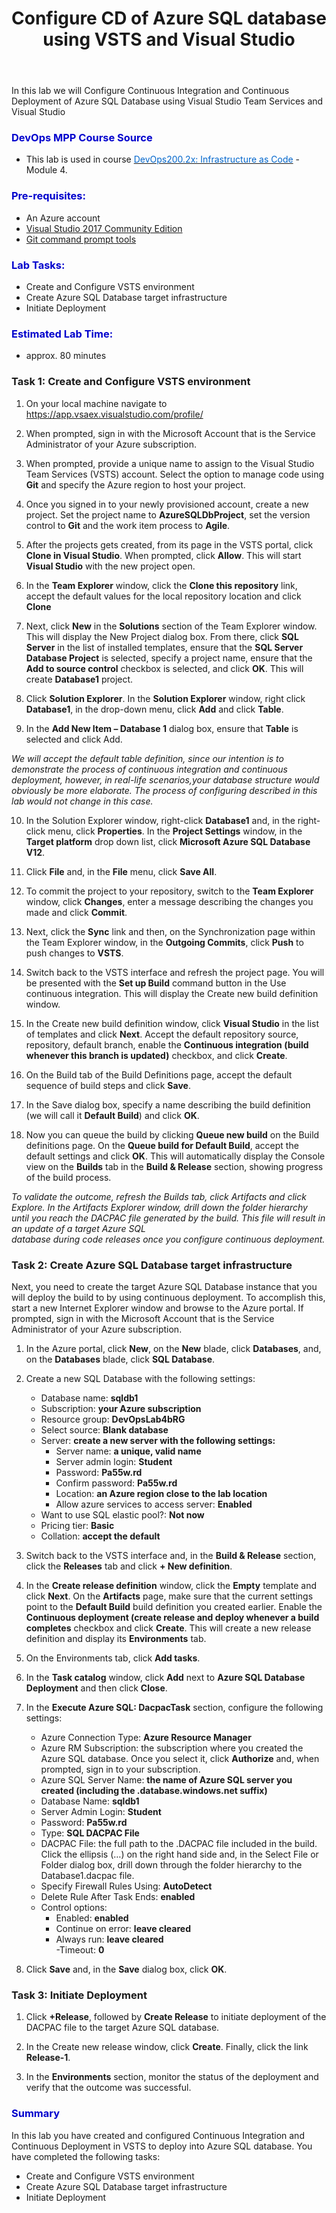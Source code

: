 ﻿---
layout: page
title:  Configure CD of Azure SQL database using VSTS and Visual Studio
category: IaC
order: 8
---

In this lab we will Configure Continuous Integration and Continuous Deployment of Azure SQL Database using Visual Studio Team Services and Visual Studio


<h3><span style="color: #0000CD;">DevOps MPP Course Source </span></h3>

- This lab is used in course <a href="https://www.edx.org/course/infrastructure-code-microsoft-devops200-2x-0" target="_blank"><span style="color: #0066cc;" color="#0066cc">DevOps200.2x: Infrastructure as Code</span></a> - Module 4.

<h3><span style="color: #0000CD;"> Pre-requisites:</span></h3>

- An Azure account
- [Visual Studio 2017 Community Edition](https://www.visualstudio.com/vs/community/)
- [Git command prompt tools](https://git-scm.com/downloads)

<h3><span style="color: #0000CD;"> Lab Tasks:</span></h3> 


- Create and Configure VSTS environment
- Create Azure SQL Database target infrastructure
- Initiate Deployment
  

<h3><span style="color: #0000CD;">Estimated Lab Time:</span></h3>

- approx. 80 minutes  


  
### Task 1: Create and Configure VSTS environment


 
1.	On your local machine navigate to <a href="https://app.vsaex.visualstudio.com/profile/" target="_blank"><span style="color: #0066cc;" color="#0066cc">https://app.vsaex.visualstudio.com/profile/</span></a>

2.	When prompted, sign in with the Microsoft Account that is the Service Administrator of your Azure subscription. 

3.	When prompted, provide a unique name to assign to the Visual Studio Team Services (VSTS) account. Select the option to manage code using **Git** and specify the Azure region to host your project. 

4.	Once you signed in to your newly provisioned account, create a new project. Set the project name to **AzureSQLDbProject**, set the version control to **Git** and the work item process to **Agile**. 

5.	After the projects gets created, from its page in the VSTS portal, click **Clone in Visual Studio**. When prompted, click **Allow**. This will start **Visual Studio** with the new project open. 

6.	In the **Team Explorer** window, click the **Clone this repository** link, accept the default values for the local repository location and click **Clone** 

7.	Next, click **New** in the **Solutions** section of the Team Explorer window. This will display the New Project dialog box. From there, click **SQL Server** in the list of installed templates, ensure that the **SQL Server Database Project** is selected, specify a project name, ensure that the **Add to source control** checkbox is selected, and click **OK**. This will create **Database1** project. 

8.	Click **Solution Explorer**. In the **Solution Explorer** window, right click **Database1**, in the drop-down menu, click **Add** and click **Table**.  

9.	In the **Add New Item – Database 1** dialog box, ensure that **Table** is selected and click Add.  
 
*We will accept the default table definition, since our intention is to demonstrate the process of continuous integration and continuous deployment, however, in real-life scenarios,your database structure would obviously be more elaborate. The process of configuring described in this lab would not change in this case.*
 
10.	In the Solution Explorer window, right-click **Database1** and, in the right-click menu, click **Properties**. In the **Project Settings** window, in the **Target platform** drop down list, click **Microsoft Azure SQL Database V12**. 

11.	Click **File** and, in the **File** menu, click **Save All**. 

12.	To commit the project to your repository, switch to the **Team Explorer** window, click **Changes**, enter a message describing the changes you made and click **Commit**.  

13.	Next, click the **Sync** link and then, on the Synchronization page within the Team Explorer window, in the **Outgoing Commits**, click **Push** to push changes to **VSTS**. 

14.	Switch back to the VSTS interface and refresh the project page. You will be presented with the **Set up Build** command button in the Use continuous integration. This will display the Create new build definition window.   

15.	In the Create new build definition window, click **Visual Studio** in the list of templates and click **Next**. Accept the default repository source, repository, default branch, enable the **Continuous integration (build whenever this branch is updated)** checkbox, and click **Create**.  

16.	On the Build tab of the Build Definitions page, accept the default sequence of build steps and click **Save**. 

17.	In the Save dialog box, specify a name describing the build definition (we will call it **Default Build**) and click **OK**.  

18.	Now you can queue the build by clicking **Queue new build** on the Build definitions page. On the **Queue build for Default Build**, accept the default settings and click **OK**. This will automatically display the Console view on the **Builds** tab in the **Build & Release** section, showing progress of the build process.  
 
*To validate the outcome, refresh the Builds tab, click Artifacts and click Explore. In the 
Artifacts Explorer window, drill down the folder hierarchy until you reach the DACPAC 
file generated by the build. This file will result in an update of a target Azure SQL	 
database during code releases once you configure continuous deployment.*
 

 
### Task 2:  Create Azure SQL Database target infrastructure

Next, you need to create the target Azure SQL Database instance that you will deploy the build to by using continuous deployment. To accomplish this, start a new Internet Explorer window and browse to the Azure portal. If prompted, sign in with the Microsoft Account that is the Service Administrator of your Azure subscription.  

1.	In the Azure portal, click **New**, on the **New** blade, click **Databases**, and, on the **Databases** blade, click **SQL Database**. 

2.	Create a new SQL Database with the following settings: 
    - Database name: **sqldb1**
    - Subscription: **your Azure subscription**
    - Resource group: **DevOpsLab4bRG** 
    - Select source: **Blank database** 
    - Server: **create a new server with the following settings:** 
        - Server name: **a unique, valid name** 
        - Server admin login: **Student**
        - Password: **Pa55w.rd** 
        - Confirm password: **Pa55w.rd** 
        - Location: **an Azure region close to the lab location**  
        - Allow azure services to access server: **Enabled** 
    - Want to use SQL elastic pool?: **Not now**  
    - Pricing tier: **Basic** 
    - Collation: **accept the default**

3.	Switch back to the VSTS interface and, in the **Build & Release** section, click the **Releases** tab and click **+ New definition**.  

4.	In the **Create release definition** window, click the **Empty** template and click **Next**. On the **Artifacts** page, make sure that the current settings point to the **Default Build** build definition you created earlier. Enable the **Continuous deployment (create release and deploy whenever a build completes** checkbox and click **Create**. This will create a new release definition and display its **Environments** tab. 

5.	On the Environments tab, click **Add tasks**.  

6.	In the **Task catalog** window, click **Add** next to **Azure SQL Database Deployment** and then click **Close**.  

7.	In the **Execute Azure SQL: DacpacTask** section, configure the following settings:  
    - Azure Connection Type: **Azure Resource Manager**  
    - Azure RM Subscription: the subscription where you created the Azure SQL database. Once you select it, click **Authorize** and, when prompted, sign in to your subscription.  
    - Azure SQL Server Name: **the name of Azure SQL server you created (including the .database.windows.net suffix)**  
    - Database Name: **sqldb1**  
    - Server Admin Login: **Student** 
    - Password: **Pa55w.rd** 
    - Type: **SQL DACPAC File**  
    - DACPAC File: the full path to the .DACPAC file included in the build. Click the ellipsis (…) on the right hand side and, in the Select File or Folder dialog box, drill down through the folder hierarchy to the Database1.dacpac file. 
    - Specify Firewall Rules Using: **AutoDetect** 
    - Delete Rule After Task Ends: **enabled**  
    - Control options: 
        - Enabled: **enabled**  
        - Continue on error: **leave cleared**  
        - Always run: **leave cleared**  
        -Timeout: **0**  

8.	Click **Save** and, in the **Save** dialog box, click **OK**. 

### Task 3: Initiate Deployment

1.	Click **+Release**, followed by **Create Release** to initiate deployment of the DACPAC file to the target Azure SQL database.  

2.	In the Create new release window, click **Create**. Finally, click the link **Release-1**. 

3.	In the **Environments** section, monitor the status of the deployment and verify that the outcome was successful. 
 
<h3><span style="color: #0000CD;"> Summary</span></h3>

In this lab you have created and configured Continuous Integration and Continuous Deployment in VSTS to deploy into Azure SQL database. You have completed the following tasks:

- Create and Configure VSTS environment
- Create Azure SQL Database target infrastructure
- Initiate Deployment
